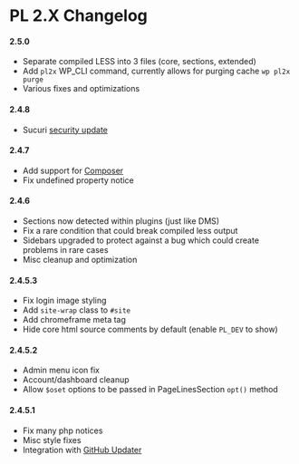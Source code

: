 PL 2.X Changelog
================

#### 2.5.0

- Separate compiled LESS into 3 files (core, sections, extended)
- Add `pl2x` WP_CLI command, currently allows for purging cache `wp pl2x purge`
- Various fixes and optimizations

#### 2.4.8

- Sucuri [security update](http://blog.sucuri.net/2015/01/security-advisory-vulnerabilities-in-pagelinesplatform-theme-for-wordpress.html)

#### 2.4.7

- Add support for [Composer](http://getcomposer.org/)
- Fix undefined property notice

#### 2.4.6

- Sections now detected within plugins (just like DMS)
- Fix a rare condition that could break compiled less output
- Sidebars upgraded to protect against a bug which could create problems in rare cases
- Misc cleanup and optimization

#### 2.4.5.3

- Fix login image styling
- Add `site-wrap` class to `#site`
- Add chromeframe meta tag
- Hide core html source comments by default (enable `PL_DEV` to show)

#### 2.4.5.2

- Admin menu icon fix
- Account/dashboard cleanup
- Allow `$oset` options to be passed in PageLinesSection `opt()` method

#### 2.4.5.1

- Fix many php notices
- Misc style fixes
- Integration with [GitHub Updater](https://github.com/afragen/github-updater)
